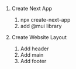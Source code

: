 1. Create Next App

   1. npx create-next-app
   2. add @mui library

2. Create Website Layout
   1. Add header
   2. Add main
   3. Add footer
